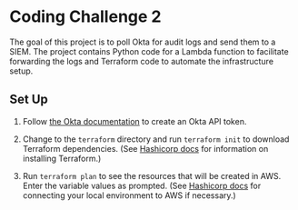 # Coding Challenge 2

The goal of this project is to poll Okta for audit logs and send them to a SIEM. The project contains Python code for a Lambda function to facilitate forwarding the logs and Terraform code to automate the infrastructure setup. 

## Set Up
1. Follow [the Okta documentation](https://developer.okta.com/docs/guides/create-an-api-token/main/) to create an Okta API token.

2. Change to the `terraform` directory and run `terraform init` to download Terraform dependencies. (See [Hashicorp docs](https://developer.hashicorp.com/terraform/tutorials/aws-get-started/install-cli) for information on installing Terraform.)

3. Run `terraform plan` to see the resources that will be created in AWS. Enter the variable values as prompted. (See [Hashicorp docs](https://developer.hashicorp.com/terraform/tutorials/aws-get-started/aws-build) for connecting your local environment to AWS if necessary.)

